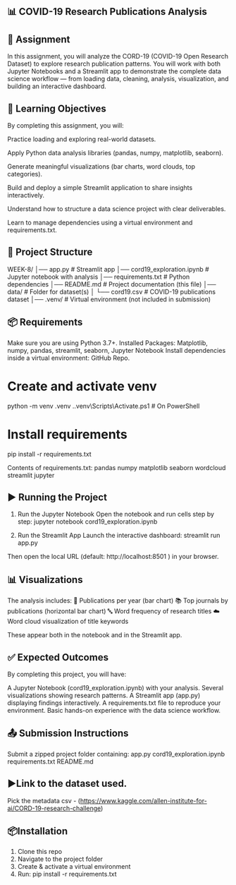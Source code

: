 ## 📊 COVID-19 Research Publications Analysis
## 📝 Assignment

In this assignment, you will analyze the CORD-19 (COVID-19 Open Research Dataset) to explore research publication patterns. You will work with both Jupyter Notebooks and a Streamlit app to demonstrate the complete data science workflow — from loading data, cleaning, analysis, visualization, and building an interactive dashboard.

## 🎯 Learning Objectives

By completing this assignment, you will:

Practice loading and exploring real-world datasets.

Apply Python data analysis libraries (pandas, numpy, matplotlib, seaborn).

Generate meaningful visualizations (bar charts, word clouds, top categories).

Build and deploy a simple Streamlit application to share insights interactively.

Understand how to structure a data science project with clear deliverables.

Learn to manage dependencies using a virtual environment and requirements.txt.

## 📂 Project Structure
WEEK-8/
│── app.py                   # Streamlit app
│── cord19_exploration.ipynb # Jupyter notebook with analysis
│── requirements.txt         # Python dependencies
│── README.md                # Project documentation (this file)
│── data/                    # Folder for dataset(s)
│   └── cord19.csv           # COVID-19 publications dataset
│── .venv/                   # Virtual environment (not included in submission)

## 📦 Requirements
Make sure you are using Python 3.7+.
Installed Packages: Matplotlib, numpy, pandas, streamlit, seaborn, Jupyter Notebook
Install dependencies inside a virtual environment:
GitHub Repo.

# Create and activate venv
python -m venv .venv
.\.venv\Scripts\Activate.ps1   # On PowerShell

# Install requirements
pip install -r requirements.txt

Contents of requirements.txt:
pandas
numpy
matplotlib
seaborn
wordcloud
streamlit
jupyter

## ▶️ Running the Project
1. Run the Jupyter Notebook
Open the notebook and run cells step by step:
jupyter notebook cord19_exploration.ipynb

2. Run the Streamlit App
Launch the interactive dashboard:
streamlit run app.py


Then open the local URL (default: http://localhost:8501
) in your browser.

## 📊 Visualizations
The analysis includes:
📅 Publications per year (bar chart)
📚 Top journals by publications (horizontal bar chart)
🔤 Word frequency of research titles
☁️ Word cloud visualization of title keywords

These appear both in the notebook and in the Streamlit app.

## ✅ Expected Outcomes
By completing this project, you will have:

A Jupyter Notebook (cord19_exploration.ipynb) with your analysis.
Several visualizations showing research patterns.
A Streamlit app (app.py) displaying findings interactively.
A requirements.txt file to reproduce your environment.
Basic hands-on experience with the data science workflow.

## 📤 Submission Instructions

Submit a zipped project folder containing:
app.py
cord19_exploration.ipynb
requirements.txt
README.md

## ▶️Link to the dataset used.
Pick the metadata csv - (https://www.kaggle.com/allen-institute-for-ai/CORD-19-research-challenge)

## 📦Installation
1. Clone this repo
2. Navigate to the project folder
3. Create & activate a virtual environment
4. Run:
   pip install -r requirements.txt

